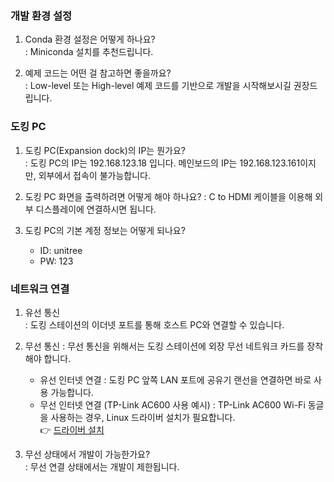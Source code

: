 ### 개발 환경 설정
1. Conda 환경 설정은 어떻게 하나요?  
: Miniconda 설치를 추천드립니다.

2. 예제 코드는 어떤 걸 참고하면 좋을까요?  
: Low-level 또는 High-level 예제 코드를 기반으로 개발을 시작해보시길 권장드립니다.

### 도킹 PC
1. 도킹 PC(Expansion dock)의 IP는 뭔가요?  
: 도킹 PC의 IP는 192.168.123.18 입니다. 메인보드의 IP는 192.168.123.161이지만, 외부에서 접속이 불가능합니다. 

2. 도킹 PC 화면을 출력하려면 어떻게 해야 하나요?
: C to HDMI 케이블을 이용해 외부 디스플레이에 연결하시면 됩니다.

3. 도킹 PC의 기본 계정 정보는 어떻게 되나요?
    - ID: unitree
    - PW: 123

### 네트워크 연결
1. 유선 통신  
: 도킹 스테이션의 이더넷 포트를 통해 호스트 PC와 연결할 수 있습니다.

2. 무선 통신
: 무선 통신을 위해서는 도킹 스테이션에 외장 무선 네트워크 카드를 장착해야 합니다.  
    - 유선 인터넷 연결
    : 도킹 PC 앞쪽 LAN 포트에 공유기 랜선을 연결하면 바로 사용 가능합니다.
    - 무선 인터넷 연결 (TP-Link AC600 사용 예시)
    : TP-Link AC600 Wi-Fi 동글을 사용하는 경우, Linux 드라이버 설치가 필요합니다.  
    👉 [드라이버 설치](https://github.com/brektrou/rtl8821CU)

3. 무선 상태에서 개발이 가능한가요?  
: 무선 연결 상태에서는 개발이 제한됩니다.

